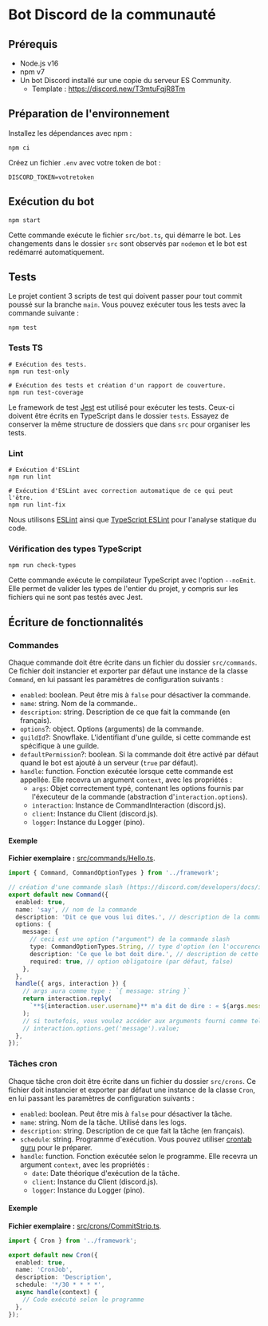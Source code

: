 # Bot Discord de la communauté

## Prérequis

- Node.js v16
- npm v7
- Un bot Discord installé sur une copie du serveur ES Community.
  - Template : https://discord.new/T3mtuFqjR8Tm

## Préparation de l'environnement

Installez les dépendances avec npm :

```console
npm ci
```

Créez un fichier `.env` avec votre token de bot :

```env
DISCORD_TOKEN=votretoken
```

## Exécution du bot

```console
npm start
```

Cette commande exécute le fichier `src/bot.ts`, qui démarre le bot. Les changements dans le dossier `src` sont observés par `nodemon` et le bot est redémarré automatiquement.

## Tests

Le projet contient 3 scripts de test qui doivent passer pour tout commit poussé sur la branche `main`. Vous pouvez exécuter tous les tests avec la commande suivante :

```console
npm test
```

### Tests TS

```console
# Exécution des tests.
npm run test-only

# Exécution des tests et création d'un rapport de couverture.
npm run test-coverage
```

Le framework de test [Jest](https://jestjs.io/) est utilisé pour exécuter les tests. Ceux-ci doivent être écrits en TypeScript dans le dossier `tests`. Essayez de conserver la même structure de dossiers que dans `src` pour organiser les tests.

### Lint

```console
# Exécution d'ESLint
npm run lint

# Exécution d'ESLint avec correction automatique de ce qui peut l'être.
npm run lint-fix
```

Nous utilisons [ESLint](https://eslint.org/) ainsi que [TypeScript ESLint](https://github.com/typescript-eslint/typescript-eslint) pour l'analyse statique du code.

### Vérification des types TypeScript

```console
npm run check-types
```

Cette commande exécute le compilateur TypeScript avec l'option `--noEmit`. Elle permet de valider les types de l'entier du projet, y compris sur les fichiers qui ne sont pas testés avec Jest.

## Écriture de fonctionnalités

### Commandes

Chaque commande doit être écrite dans un fichier du dossier `src/commands`. Ce
fichier doit instancier et exporter par défaut une instance de la classe `Command`,
en lui passant les paramètres de configuration suivants :

- `enabled`: boolean. Peut être mis à `false` pour désactiver la commande.
- `name`: string. Nom de la commande..
- `description`: string. Description de ce que fait la commande (en français).
- `options`?: object. Options (arguments) de la commande.
- `guildId`?: Snowflake. L'identifiant d'une guilde, si cette commande est spécifique à une guilde.
- `defaultPermission`?: boolean. Si la commande doit être activé par défaut quand le bot est ajouté à un serveur (`true` par défaut).
- `handle`: function. Fonction exécutée lorsque cette commande est appellée. Elle recevra un argument `context`, avec les propriétés :
  - `args`: Objet correctement typé, contenant les options fournis par l'éxecuteur de la commande (abstraction d'`interaction.options`).
  - `interaction`: Instance de CommandInteraction (discord.js).
  - `client`: Instance du Client (discord.js).
  - `logger`: Instance du Logger (pino).

#### Exemple

**Fichier exemplaire :** [src/commands/Hello.ts](src/commands/Hello.ts).

```ts
import { Command, CommandOptionTypes } from '../framework';

// création d'une commande slash (https://discord.com/developers/docs/interactions/slash-commands)
export default new Command({
  enabled: true,
  name: 'say', // nom de la commande
  description: 'Dit ce que vous lui dites.', // description de la commande
  options: {
    message: {
      // ceci est une option ("argument") de la commande slash
      type: CommandOptionTypes.String, // type d'option (en l'occurence, chaine de caractère)
      description: 'Ce que le bot doit dire.', // description de cette option
      required: true, // option obligatoire (par défaut, false)
    },
  },
  handle({ args, interaction }) {
    // args aura comme type : `{ message: string }`
    return interaction.reply(
      `**${interaction.user.username}** m'a dit de dire : « ${args.message} ».`,
    );
    // si toutefois, vous voulez accéder aux arguments fourni comme telle par discord.js :
    // interaction.options.get('message').value;
  },
});
```

### Tâches cron

Chaque tâche cron doit être écrite dans un fichier du dossier `src/crons`. Ce
fichier doit instancier et exporter par défaut une instance de la classe `Cron`,
en lui passant les paramètres de configuration suivants :

- `enabled`: boolean. Peut être mis à `false` pour désactiver la tâche.
- `name`: string. Nom de la tâche. Utilisé dans les logs.
- `description`: string. Description de ce que fait la tâche (en français).
- `schedule`: string. Programme d'exécution. Vous pouvez utiliser [crontab guru](https://crontab.guru/) pour le préparer.
- `handle`: function. Fonction exécutée selon le programme. Elle recevra un argument `context`, avec les propriétés :
  - `date`: Date théorique d'exécution de la tâche.
  - `client`: Instance du Client (discord.js).
  - `logger`: Instance du Logger (pino).

#### Exemple

**Fichier exemplaire :** [src/crons/CommitStrip.ts](src/crons/CommitStrip.ts).

```ts
import { Cron } from '../framework';

export default new Cron({
  enabled: true,
  name: 'CronJob',
  description: 'Description',
  schedule: '*/30 * * * *',
  async handle(context) {
    // Code exécuté selon le programme
  },
});
```
